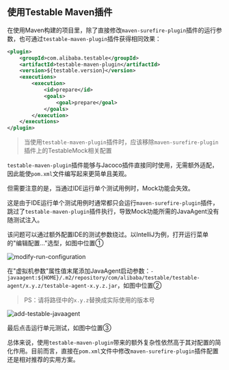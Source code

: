 使用Testable Maven插件
---

在使用Maven构建的项目里，除了直接修改`maven-surefire-plugin`插件的运行参数，也可通过`testable-maven-plugin`插件获得相同效果：

```xml
<plugin>
    <groupId>com.alibaba.testable</groupId>
    <artifactId>testable-maven-plugin</artifactId>
    <version>${testable.version}</version>
    <executions>
        <execution>
            <id>prepare</id>
            <goals>
                <goal>prepare</goal>
            </goals>
        </execution>
    </executions>
</plugin>
```

> 当使用`testable-maven-plugin`插件时，应该移除`maven-surefire-plugin`插件上的TestableMock相关配置

`testable-maven-plugin`插件能够与Jacoco插件直接同时使用，无需额外适配，因此能使`pom.xml`文件编写起来更简单且美观。

但需要注意的是，当通过IDE运行单个测试用例时，Mock功能会失效。

这是由于IDE运行单个测试用例时通常都只会运行`maven-surefire-plugin`插件，跳过了`testable-maven-plugin`插件执行，导致Mock功能所需的JavaAgent没有随测试注入。

该问题可以通过额外配置IDE的测试参数绕过。以IntelliJ为例，打开运行菜单的"编辑配置..."选型，如图中位置①

![modify-run-configuration](https://testable-code.oss-cn-beijing.aliyuncs.com/modify-run-configuration.png)

在"虚拟机参数"属性值末尾添加JavaAgent启动参数：`-javaagent:${HOME}/.m2/repository/com/alibaba/testable/testable-agent/x.y.z/testable-agent-x.y.z.jar`，如图中位置②

> PS：请将路径中的`x.y.z`替换成实际使用的版本号

![add-testable-javaagent](https://testable-code.oss-cn-beijing.aliyuncs.com/add-testable-javaagent.png)

最后点击运行单元测试，如图中位置③

总体来说，使用`testable-maven-plugin`带来的额外复杂性依然高于其对配置的简化作用。目前而言，直接在`pom.xml`文件中修改`maven-surefire-plugin`插件配置还是相对推荐的实用方案。
